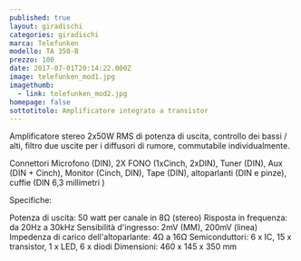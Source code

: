 ```yaml
---
published: true
layout: giradischi
categories: giradischi
marca: Telefunken
modello: TA 350-B
prezzo: 100
date: 2017-07-01T20:14:22.000Z
image: telefunken_mod1.jpg
imagethumb:
  - link: telefunken_mod2.jpg
homepage: false
sottotitolo: Amplificatore integrato a transistor
---
```

Amplificatore stereo 2x50W RMS di potenza di uscita, controllo dei bassi / alti, filtro due uscite per i diffusori di rumore, commutabile individualmente.

Connettori
Microfono (DIN), 2X FONO (1xCinch, 2xDIN), Tuner (DIN), Aux (DIN + Cinch), Monitor (Cinch, DIN), Tape (DIN), altoparlanti (DIN e pinze), cuffie (DIN 6,3 millimetri )

Specifiche:

Potenza di uscita: 50 watt per canale in 8Ω (stereo)
Risposta in frequenza: da 20Hz a 30kHz
Sensibilità d'ingresso: 2mV (MM), 200mV (linea)
Impedenza di carico dell'altoparlante: 4Ω a 16Ω
Semiconduttori: 6 x IC, 15 x transistor, 1 x LED, 6 x diodi
Dimensioni: 460 x 145 x 350 mm
